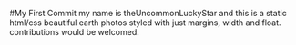 #My First Commit 
my name is theUncommonLuckyStar and this is a static html/css beautiful earth photos styled with just margins, width and float.
contributions would be welcomed.